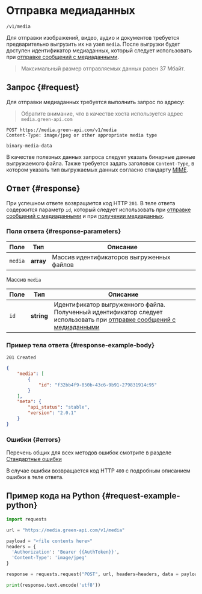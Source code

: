 # Отправка медиаданных

`/v1/media`

Для отправки изображений, видео, аудио и документов требуется предварительно выгрузить их на узел `media`. После выгрузки будет доступен идентификатор медиаданных, который следует использовать при [отправке сообщений с медиаданными](../messages/media.md).

> Максимальный размер отправляемых данных равен 37 Мбайт.

## Запрос {#request}

Для отправки медиаданных требуется выполнить запрос по адресу:

> Обратите внимание, что в качестве хоста используется адрес `media.green-api.com`

```
POST https://media.green-api.com/v1/media
Content-Type: image/jpeg or other appropriate media type
```

```
binary-media-data
```

В качестве полезных данных запроса следует указать бинарные данные выгружаемого файла.
Также требуется задать заголовок `Content-Type`, в котором указать тип выгружаемых данных согласно стандарту [MIME](https://ru.wikipedia.org/wiki/%D0%A1%D0%BF%D0%B8%D1%81%D0%BE%D0%BA_MIME-%D1%82%D0%B8%D0%BF%D0%BE%D0%B2).


## Ответ {#response}

При успешном ответе возвращается код HTTP `201`. В теле ответа содержится параметр `id`, который следует использовать при [отправке сообщений с медиаданными](../messages/media.md) и при [получении медиаданных](download.md). 

### Поля ответа {#response-parameters}

Поле | Тип |  Описание
----- | ----- | -----
`media` | **array** | Массив идентификаторов выгруженных файлов


Массив `media`

Поле | Тип |  Описание
----- | ----- | -----
`id ` | **string** | Идентификатор выгруженного файла. Полученный идентификатор следует использовать при [отправке сообщений с медиаданными](../messages/media.md)

### Пример тела ответа {#response-example-body}

```
201 Created
```

```json
{
    "media": [
        {
            "id": "f32bb4f9-850b-43c6-9b91-279831914c95"
        }
    ],
    "meta": {
        "api_status": "stable",
        "version": "2.0.1"
    }
}
```

### Ошибки {#errors}

Перечень общих для всех методов ошибок смотрите в разделе [Стандартные ошибки](../common-errors.md)

В случае ошибки возвращается код HTTP `400` с подробным описанием ошибки в теле ответа.

## Пример кода на Python  {#request-example-python}

```python
import requests

url = "https://media.green-api.com/v1/media"

payload = "<file contents here>"
headers = {
  'Authorization': 'Bearer {{AuthToken}}',
  'Content-Type': 'image/jpeg'
}

response = requests.request("POST", url, headers=headers, data = payload)

print(response.text.encode('utf8'))
```
